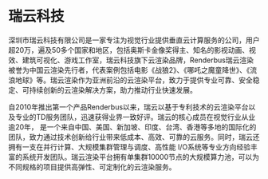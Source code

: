 # 

# 瑞云科技

深圳市瑞云科技有限公司是一家专注为视觉行业提供垂直云计算服务的公司，用户超20万，遍及50多个国家和地区，包括奥斯卡金像奖得主、知名的影视动画、视效、建筑可视化、游戏工作室，瑞云科技旗下云渲染品牌，Renderbus瑞云渲染被誉为中国云渲染先行者，代表案例包括电影《战狼2》、《哪吒之魔童降世》、《流浪地球》等。瑞云渲染作为亚洲前沿的云渲染平台，致力于提供专业可靠、安全稳定、可持续创新的云渲染解决方案，助力推动行业快速发展。

自2010年推出第一个产品Renderbus以来，瑞云以基于专利技术的云渲染平台以及专业的TD服务团队，迅速获得业界一致好评。瑞云的核心成员在视觉行业从业逾20年， 是一个来自中国、美国、新加坡、印度、台湾、香港等多地的国际化的团队，致力通过技术创新给行业带来低成本、高效、可靠的云服务。同时，瑞云还拥有一支在并行计算、大规模集群管理与调度、高性能 I/O系统等专业方向经验丰富的系统开发团队。瑞云渲染平台拥有单集群10000节点的大规模算力池，可以为不同规格的项目提供高弹性、可定制化的云渲染服务。

